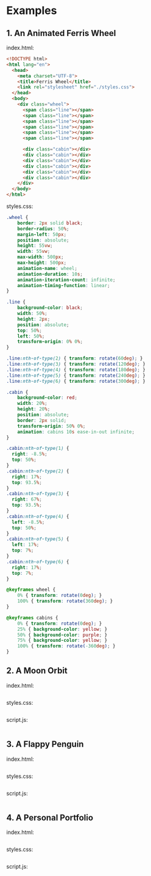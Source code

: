 <div style="text-align: justify">

# Examples

## 1. An Animated Ferris Wheel

index.html: 

```html
<!DOCTYPE html>
<html lang="en">
  <head>
    <meta charset="UTF-8">
    <title>Ferris Wheel</title>
    <link rel="stylesheet" href="./styles.css">
  </head>
  <body>
    <div class="wheel">
      <span class="line"></span>
      <span class="line"></span>
      <span class="line"></span>
      <span class="line"></span>
      <span class="line"></span>
      <span class="line"></span>

      <div class="cabin"></div>
      <div class="cabin"></div>
      <div class="cabin"></div>
      <div class="cabin"></div>
      <div class="cabin"></div>
      <div class="cabin"></div>
    </div>
  </body>
</html>
```

styles.css: 

```css
.wheel {
    border: 2px solid black;
    border-radius: 50%;
    margin-left: 50px;
    position: absolute;
    height: 55vw;
    width: 55vw;
    max-width: 500px;
    max-height: 500px;
    animation-name: wheel;
    animation-duration: 10s;
    animation-iteration-count: infinite;
    animation-timing-function: linear;
}

.line {
    background-color: black;
    width: 50%;
    height: 2px;
    position: absolute;
    top: 50%;
    left: 50%;
    transform-origin: 0% 0%;
}

.line:nth-of-type(2) { transform: rotate(60deg); }
.line:nth-of-type(3) { transform: rotate(120deg); }
.line:nth-of-type(4) { transform: rotate(180deg); }
.line:nth-of-type(5) { transform: rotate(240deg); }
.line:nth-of-type(6) { transform: rotate(300deg); }

.cabin {
    background-color: red;
    width: 20%;
    height: 20%;
    position: absolute;
    border: 2px solid;
    transform-origin: 50% 0%;
    animation: cabins 10s ease-in-out infinite;
}

.cabin:nth-of-type(1) {
  right: -8.5%;
  top: 50%;
}
.cabin:nth-of-type(2) {
  right: 17%;
  top: 93.5%;
}
.cabin:nth-of-type(3) {
  right: 67%;
  top: 93.5%;
}
.cabin:nth-of-type(4) {
  left: -8.5%;
  top: 50%;
}
.cabin:nth-of-type(5) {
  left: 17%;
  top: 7%;
}
.cabin:nth-of-type(6) {
  right: 17%;
  top: 7%;
}

@keyframes wheel {
    0% { transform: rotate(0deg); }
    100% { transform: rotate(360deg); }
}

@keyframes cabins {
    0% { transform: rotate(0deg); }
    25% { background-color: yellow; }
    50% { background-color: purple; }
    75% { background-color: yellow; }
    100% { transform: rotate(-360deg); }
}
```

## 2. A Moon Orbit

index.html: 

```html

```

styles.css: 

```css

```

script.js:

```js

```

## 3. A Flappy Penguin

index.html: 

```html

```

styles.css: 

```css

```

script.js:

```js

```

## 4. A Personal Portfolio

index.html: 

```html

```

styles.css: 

```css

```

script.js:

```js

```


</div>